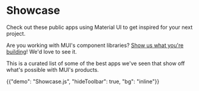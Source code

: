 # Showcase

<p class="description">Check out these public apps using Material UI to get inspired for your next project.</p>

Are you working with MUI's component libraries? [Show us what you're building](https://github.com/mui/material-ui/issues/22426)! We'd love to see it.

This is a curated list of some of the best apps we've seen that show off what's possible with MUI's products.

{{"demo": "Showcase.js", "hideToolbar": true, "bg": "inline"}}
